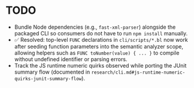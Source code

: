 # TODO

- Bundle Node dependencies (e.g., `fast-xml-parser`) alongside the packaged CLI so consumers do not have to run `npm install` manually.
- ✅ Resolved: top-level `FUNC` declarations in `cli/scripts/*.bl` now work after seeding function parameters into the semantic analyzer scope, allowing helpers such as `FUNC toNumber(value) { ... }` to compile without undefined identifier or parsing errors.
- Track the JS runtime numeric quirks observed while porting the JUnit summary flow (documented in `research/cli.md#js-runtime-numeric-quirks-junit-summary-flow`).
